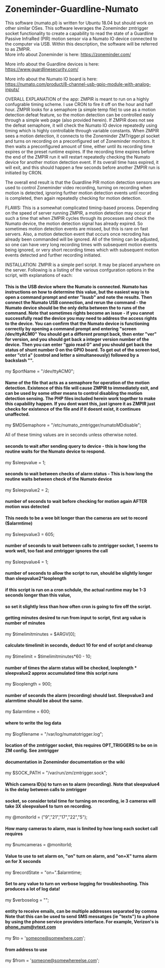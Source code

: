 # Zoneminder-Guardline-Numato
This software (numato.pl) is written for Ubuntu 18.04 but should work on other similar OSes.  This software leverages the Zoneminder zmtrigger socket functionality to create a capability to read the state of a Guardline Passive InfraRed (PIR) motion sensor via a Numato IO device connected to the computer via USB.  Within this description, the software will be referred to as ZMPIR.  
More info about Zoneminder is here: https://zoneminder.com/ 

More info about the Guardline devices is here: https://www.guardlinesecurity.com/ 

More info about the Numato IO board is here: https://numato.com/product/8-channel-usb-gpio-module-with-analog-inputs/

OVERALL EXPLANATION of the app:  ZMPIR is meant to run on a highly confugrable timing scheme.  I use CRON to fire it off on the hour and half hour.  ZMPIR looks for a semaphore (a simple temp file) to use as a motion detection defeat feature, so the motion detection can be controlled easly through a simple web page (also provided herein).  If ZMPIR does not see the defeat semaphore, it will check the Numato IO device repeatedly using timing which is highly controllable through variable constants.  When ZMPIR sees a motion detection, it connects to the Zoneminder ZMTrigger.pl socket and turns on recording on a preconfigured set of Zoneminder monitors.  It then waits a preconfigured amount of time, either until its recording time expires or the preset runtime expires.  If the recording time expires before the end of the ZMPIR run it will restart repeatedly checking the Numato device for another motion detection event.  If its overall time hass expired, it will exit, and this should happen a few seconds before another ZMPIR run is initiated by CRON. 

The overall end result is that the Guardline PIR motion detection sensors are used to control Zoneminder video recording, turning on recording when motion is detected, ignoring further motion detection events until recording is completed, then again repeatedly checking for motion detection.

FLAWS: This is a somewhat complicated timing-based process.  Depending on the speed of server running ZMPIR, a motion detection may occur at such a time that when ZMPIR cycles through its processes and check the Numato device, the motion detection signal has already expired.  So sometimes motion detection events are missed, but this is rare on fast servers.  Also, a motion detection event that occurs once recroding has already been commanded will be ignored.  All of the timing can be adjusted, so one can have very long recording times with subsequent motion events being ignored, or very short recording times which with subsequent motion events detected and further recording initiated.

INSTALLATION: ZMPIR is a simple perl script.  It may be placed anywhere on the server.  Following is a listing of the various confguration options in the script, with explanations of each:

#### This is the USB device where the Numato is connected. Numato has instructions on how to determine this value, but the easiest way is to open a command prompt and enter "lsusb" and note the results.  Then connect the Numato USB connection, and rerun the command - the Numato device should be the only delta between the to runs of the command.  Note that sometimes rights become an issue - if you cannot successfully read the device you may need to address the access rights to the device.  You can confirm that the Numato device is functioning correctly by opening a command prompt and entering "screen /dev/ttyACM0"  You should get a different prompt back, then enter "ver" for version, and you should get back a integer version number of the device.  Then you can enter "gpio read 0" and you should get back the status of shunt number 0 on the GPIO board. To get out of the screen tool, enter "ctrl a" (control and letter a simultaneously) followed by a backslash "\". 
my $portName = "/dev/ttyACM0";

#### Name of the file that acts as a semaphore for operation of the motion detection.  Existence of this file will cause ZMPIR to immediately exit, and can be used by some other means to control disabling the motion detection sensing.  The PHP files included herein work together to make this capability happen.  If you dont want this, just ignore it as ZMPIR just checks for existence of the file and if it doesnt exist, it continues unaffected.
my $MDSemaphore = "/etc/numato_zmtrigger/numatoMDdisable";

All of these timing values are in seconds unless otherwise noted.

#### seconds to wait after sending query to device - this is how long the routine waits for the Numato device to respond.
my $sleepvalue = 1;

#### seconds to wait between checks of alarm status - This is how long the routine waits between check of the Numato device
my $sleepvalue2 = 2;

#### number of seconds to wait before checking for motion again AFTER motion was detected
#### This needs to be a wee bit longer than the cameras are set to record ($alarmtime)
my $sleepvalue3 = 605;

#### number of seconds to wait between calls to zmtrigger socket, 1 seems to work well, too fast and zmtrigger ignores the call
my $sleepvalue4 = 1;

#### number of seconds to allow the script to run, should be slightly longer than sleepvalue2*looplength
#### if this script is run on a cron schdule, the actual runtime may be 1-3 seconds longer than this value,
#### so set it slightly less than how often cron is going to fire off the script.
#### getting minutes desired to run from input to script, first arg value is number of minutes
my $timelimitminutes = $ARGV[0];

#### calculate timelimit in seconds, deduct 10 for end of script and cleanup
my $timelimit = $timelimitminutes*60 - 10;

#### number of times the alarm status will be checked, looplength * sleepvalue2 approx accumulated time this script runs
my $looplength = 900;

#### number of seconds the alarm (recording) should last. Sleepvalue3 and alarmtime should be about the same.
my $alarmtime = 600;

#### where to write the log data
my $logfilename = "/var/log/numatotrigger.log";

#### location of the zmtrigger socket, this requires OPT_TRIGGERS to be on in ZM config.  See zmtrigger
#### documentation in Zoneminder documentation or the wiki
my $SOCK_PATH = "/var/run/zm/zmtrigger.sock";

#### Which camera ID(s) to turn on to alarm (recording).  Note that sleepvalue4 is the delay between calls to zmtrigger
#### socket, so consider total time for turning on recording, ie 3 cameras will take 3X sleepvalue4 to turn on recording.
my @monitorId = ("9","21","17","22","5");  

#### How many cameras to alarm, max is limited by how long each socket call requires
my $numcameras = @monitorId;

#### Value to use to set alarm on, "on" turn on alarm, and "on+X" turns alarm on for X seconds
my $recordState = "on+".$alarmtime;

#### Set to any value to turn on verbose logging for troubleshooting.  This produces a lot of log data!
my $verboselog = "";

#### entity to receive emails, can be multiple addresses separated by comma  Note that this can be used to send SMS messatges (ie "texts") to a phone by using the phone service providers interface.  For example, Verizon's is phone_num@vtext.com
my $to = 'someone@somewhere.com';

#### from address to use
my $from = 'someone@somewhereelse.com';
